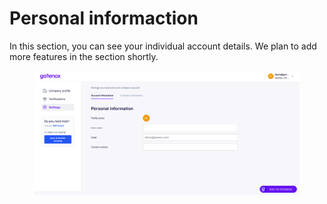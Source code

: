# Personal informaction

In this section, you can see your individual account details. We plan to add more features in the section shortly.

<figure><img src="../../Images/settings_personal.png" alt=""><figcaption></figcaption></figure>